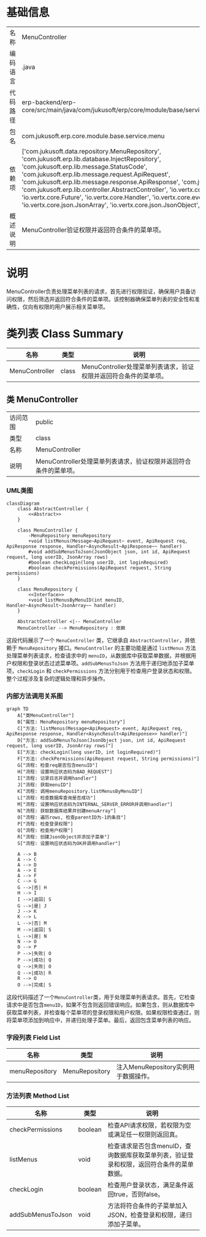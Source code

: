 # 基础信息

|      |      |
|------|------|
| 名称 | MenuController |
| 编码语言 | .java |
| 代码路径 | erp-backend/erp-core/src/main/java/com/jukusoft/erp/core/module/base/service/menu/MenuController.java |
| 包名 | com.jukusoft.erp.core.module.base.service.menu |
| 依赖项 | ['com.jukusoft.data.repository.MenuRepository', 'com.jukusoft.erp.lib.database.InjectRepository', 'com.jukusoft.erp.lib.message.StatusCode', 'com.jukusoft.erp.lib.message.request.ApiRequest', 'com.jukusoft.erp.lib.message.response.ApiResponse', 'com.jukusoft.erp.lib.route.Route', 'com.jukusoft.erp.lib.controller.AbstractController', 'io.vertx.core.AsyncResult', 'io.vertx.core.Future', 'io.vertx.core.Handler', 'io.vertx.core.eventbus.Message', 'io.vertx.core.json.JsonArray', 'io.vertx.core.json.JsonObject', 'io.vertx.ext.sync.Sync'] |
| 概述说明 | MenuController验证权限并返回符合条件的菜单项。 |

# 说明

MenuController负责处理菜单列表的请求，首先进行权限验证，确保用户具备访问权限，然后筛选并返回符合条件的菜单项。该控制器确保菜单列表的安全性和准确性，仅向有权限的用户展示相关菜单项。

# 类列表 Class Summary

| 名称   | 类型  | 说明 |
|-------|------|-------------|
| MenuController | class | MenuController处理菜单列表请求，验证权限并返回符合条件的菜单项。 |



## 类 MenuController

|      |      |
|------|------|
| 访问范围 | public |
| 类型 | class |
| 名称 | MenuController |
| 说明 | MenuController处理菜单列表请求，验证权限并返回符合条件的菜单项。 |


### UML类图

```mermaid
classDiagram
    class AbstractController {
        <<Abstract>>
    }

    class MenuController {
        -MenuRepository menuRepository
        +void listMenus(Message~ApiRequest~ event, ApiRequest req, ApiResponse response, Handler~AsyncResult~ApiResponse~~ handler)
        #void addSubMenusToJson(JsonObject json, int id, ApiRequest request, long userID, JsonArray rows)
        #boolean checkLogin(long userID, int loginRequired)
        #boolean checkPermissions(ApiRequest request, String permissions)
    }

    class MenuRepository {
        <<Interface>>
        +void listMenusByMenuID(int menuID, Handler~AsyncResult~JsonArray~~ handler)
    }

    AbstractController <|-- MenuController
    MenuController --> MenuRepository : 依赖
```

这段代码展示了一个 `MenuController` 类，它继承自 `AbstractController`，并依赖于 `MenuRepository` 接口。`MenuController` 的主要功能是通过 `listMenus` 方法处理菜单列表请求，检查请求中的 `menuID`，从数据库中获取菜单数据，并根据用户权限和登录状态过滤菜单项。`addSubMenusToJson` 方法用于递归地添加子菜单项，`checkLogin` 和 `checkPermissions` 方法分别用于检查用户登录状态和权限。整个过程涉及复杂的逻辑处理和异步操作。


### 内部方法调用关系图

```mermaid
graph TD
    A["类MenuController"]
    B["属性: MenuRepository menuRepository"]
    C["方法: listMenus(Message<ApiRequest> event, ApiRequest req, ApiResponse response, Handler<AsyncResult<ApiResponse>> handler)"]
    D["方法: addSubMenusToJson(JsonObject json, int id, ApiRequest request, long userID, JsonArray rows)"]
    E["方法: checkLogin(long userID, int loginRequired)"]
    F["方法: checkPermissions(ApiRequest request, String permissions)"]
    G["流程: 检查req是否包含menuID"]
    H["流程: 设置响应状态码为BAD_REQUEST"]
    I["流程: 记录日志并调用handler"]
    J["流程: 获取menuID"]
    K["流程: 调用menuRepository.listMenusByMenuID"]
    L["流程: 检查数据库查询是否成功"]
    M["流程: 设置响应状态码为INTERNAL_SERVER_ERROR并调用handler"]
    N["流程: 获取数据库结果并创建menuArray"]
    O["流程: 遍历rows, 检查parentID为-1的条目"]
    P["流程: 检查登录权限"]
    Q["流程: 检查用户权限"]
    R["流程: 创建JsonObject并添加子菜单"]
    S["流程: 设置响应状态码为OK并调用handler"]

    A --> B
    A --> C
    A --> D
    A --> E
    A --> F
    C --> G
    G -->|否| H
    H --> I
    I -->|返回| S
    G -->|是| J
    J --> K
    K --> L
    L -->|否| M
    M -->|返回| S
    L -->|是| N
    N --> O
    O --> P
    P -->|失败| O
    P -->|成功| Q
    Q -->|失败| O
    Q -->|成功| R
    R --> O
    O -->|完成| S
```

这段代码描述了一个`MenuController`类，用于处理菜单列表请求。首先，它检查请求中是否包含`menuID`，如果不包含则返回错误响应。如果包含，则从数据库中获取菜单列表，并检查每个菜单项的登录权限和用户权限。如果权限检查通过，则将菜单项添加到响应中，并递归处理子菜单。最后，返回包含菜单列表的响应。

### 字段列表 Field List

| 名称  | 类型  | 说明 |
|-------|-------|------|
| menuRepository | MenuRepository | 注入MenuRepository实例用于数据操作。 |

### 方法列表 Method List

| 名称  | 类型  | 说明 |
|-------|-------|------|
| checkPermissions | boolean | 检查API请求权限，若权限为空或满足任一权限则返回真。 |
| listMenus | void | 检查请求是否包含menuID，查询数据库获取菜单列表，验证登录和权限，返回符合条件的菜单数据。 |
| checkLogin | boolean | 检查用户登录状态，满足条件返回true，否则false。 |
| addSubMenusToJson | void | 方法将符合条件的子菜单加入JSON，检查登录和权限，递归添加子菜单。 |




